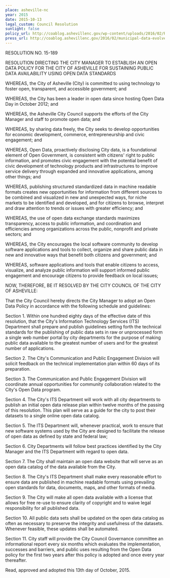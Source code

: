 ```yaml
---
place: asheville-nc
year: 2015
date: 2015-10-13
legal_custom: Council Resolution
sunlight: false
policy_url: http://coablog.ashevillenc.gov/wp-content/uploads/2016/02/Resolution-No.-15-189.pdf
press_url: http://coablog.ashevillenc.gov/2016/02/municipal-data-evolves-to-next-gen-in-asheville-open-data/
---
```


RESOLUTION NO. 15-189

RESOLUTION DIRECTING THE CITY MANAGER TO ESTABLISH AN OPEN DATA POLICY FOR THE CITY OF ASHEVILLE FOR SUSTAINING PUBLIC DATA AVAILABILITY USING OPEN DATA STANDARDS

WHEREAS, the City of Asheville (City) is committed to using technology to foster open, transparent, and accessible government; and

WHEREAS, <span class="g-goals-and-values">the City has been a leader in open data since hosting Open Data Day</span> in October 2012; and

WHEREAS, the Asheville City Council supports the efforts of the City Manager and staff to promote open data; and

WHEREAS, by sharing data freely, the City seeks to develop opportunities for economic development, commerce, entrepreneurship and civic engagement; and

WHEREAS, <span class="g-proactive-release">Open Data, proactively disclosing City data, is a foundational element of Open Government, is consistent with citizens' right to public information, and promotes civic engagement with the potential benefit of civic development of technology products and infrastructures to improve service delivery through expanded and innovative applications, among other things</span>; and

WHEREAS, publishing structured standardized data in machine readable formats creates new opportunities for information from different sources to be combined and visualized in new and unexpected ways, for niche markets to be identified and developed, and for citizens to browse, interpret and draw attention to trends or issues with greater efficiency; and

WHEREAS, <span class="g-goals-and-values">the use of open data exchange standards maximizes transparency, access to public information, and coordination and efficiencies among organizations across the public, nonprofit and private sectors</span>; and

WHEREAS, the City encourages the local software community to develop software applications and tools to collect, organize and share public data in new and innovative ways that benefit both citizens and government; and

WHEREAS, <span class="g-goals-and-values">software applications and tools that enable citizens to access, visualize, and analyze public information will support informed public engagement and encourage citizens to provide feedback on local issues</span>;

NOW, THEREFORE, BE IT RESOLVED BY THE CITY COUNCIL OF THE CITY OF ASHEVILLE:

That the City Council hereby directs the City Manager to adopt an Open Data Policy in accordance with the following schedule and guidelines:

Section 1. <span class="g-timelines">Within one hundred eighty days of the effective date of this resolution, that </span><span class="g-lists-of-holdings"><span class="g-data-collection"><span class="g-binding-regulations"><span class="g-timelines">the City's Information Technology Services (ITS) Department shall prepare and publish guidelines setting forth the technical standards for the publishing of public data sets</span> in raw or unprocessed form a single web number portal by city departments</span> for </span><span class="g-open-access"><span class="g-data-collection">the purpose of making public data available to the greatest number of users and for the greatest number of applications.</span></span></span>

Section 2.  <span class="g-public-participation"><span class="g-timelines">The City's Communication and Public Engagement Division will solicit feedback on the technical implementation plan within 60 days of its preparation.</span></span>

Section 3. <span class="g-public-participation"><span class="g-partnerships">The Communication and Public Engagement Division will coordinate annual opportunities for community collaboration related to the City's Open Data program.</span></span>

Section 4. <span class="g-real-time-updates"><span class="g-timelines">The City's ITS Department will work with all city departments to publish an initial open data release plan within twelve months of the passing of this resolution.</span></span> This plan will serve as a guide for the city to post their datasets to a single online open data catalog.

Section 5. <span class="g-data-quality">The ITS Department will, whenever practical, work to ensure that new software systems used by the City are designed to facilitate the release of open data</span> as defined by state and federal law;

Section 6. <span class="g-data-collection"><span class="g-binding-regulations">City Departments will follow best practices identified by the City Manager and the ITS Department with regard to open data.</span></span>

Section 7. <span class="g-lists-of-holdings"><span class="g-data-portals-and-websites">The City shall maintain an open data website that will serve as an open data catalog of the data available from the City.</span></span>

Section 8. <span class="g-open-formats"><span class="g-thoughtful-formats">The City's ITS Department shall make every reasonable effort to ensure data are published in machine readable formats using prevailing open standards for data, documents, maps, and other formats of media.</span></span>

Section 9. <span class="g-open-access"><span class="g-license-free">The City will make all open data available with a license that allows for free re-use to ensure clarity of copyright and to waive legal responsibility for all published data.</span></span>

Section 10. <span class="g-real-time-updates">All public data sets shall be updated on the open data catalog as often as necessary to preserve the integrity and usefulness of the datasets. Whenever feasible, these updates shall be automated.</span>

Section 11. <span class="g-permanent-access"><span class="g-oversight-authority"><span class="g-timelines"><span class="g-data-quality"><span class="g-future-review">City staff will provide the City Council Governance committee an informational report every six months which evaluates the implementation, successes and barriers, and public uses resulting from the Open Data policy for the first two years after this policy is adopted and once every year thereafter.</span></span></span></span></span>

Read, approved and adopted this 13th day of October, 2015.
